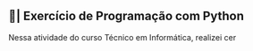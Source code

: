 ## 📑| Exercício de Programação com Python

  Nessa atividade do curso Técnico em Informática, realizei cer
 

